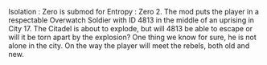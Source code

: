 Isolation : Zero is submod for Entropy : Zero 2. The mod puts the player in a respectable Overwatch Soldier with ID 4813 in the middle of an uprising in City 17. The Citadel is about to explode, but will 4813 be able to escape or will it be torn apart by the explosion? One thing we know for sure, he is not alone in the city. On the way the player will meet the rebels, both old and new.
